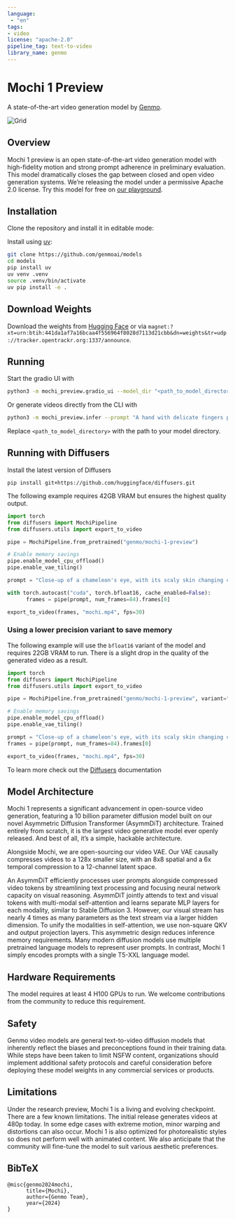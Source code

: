 ```yaml
---
language:
 - "en"
tags:
- video
license: "apache-2.0"
pipeline_tag: text-to-video
library_name: genmo
---
```


# Mochi 1 Preview
A state-of-the-art video generation model by [Genmo](https://genmo.ai).

![Grid](assets/grid.gif)

## Overview

Mochi 1 preview is an open state-of-the-art video generation model with high-fidelity motion and strong prompt adherence in preliminary evaluation. This model dramatically closes the gap between closed and open video generation systems. We’re releasing the model under a permissive Apache 2.0 license. Try this model for free on [our playground](https://genmo.ai/play).

## Installation

Clone the repository and install it in editable mode:

Install using [uv](https://github.com/astral-sh/uv):

```bash
git clone https://github.com/genmoai/models
cd models
pip install uv
uv venv .venv
source .venv/bin/activate
uv pip install -e .
```

## Download Weights

Download the weights from [Hugging Face](https://huggingface.co/genmo/mochi-1-preview/tree/main) or via `magnet:?xt=urn:btih:441da1af7a16bcaa4f556964f8028d7113d21cbb&dn=weights&tr=udp://tracker.opentrackr.org:1337/announce`.

## Running

Start the gradio UI with

```bash
python3 -m mochi_preview.gradio_ui --model_dir "<path_to_model_directory>"
```

Or generate videos directly from the CLI with

```bash
python3 -m mochi_preview.infer --prompt "A hand with delicate fingers picks up a bright yellow lemon from a wooden bowl filled with lemons and sprigs of mint against a peach-colored background. The hand gently tosses the lemon up and catches it, showcasing its smooth texture. A beige string bag sits beside the bowl, adding a rustic touch to the scene. Additional lemons, one halved, are scattered around the base of the bowl. The even lighting enhances the vibrant colors and creates a fresh, inviting atmosphere." --seed 1710977262 --cfg_scale 4.5 --model_dir "<path_to_model_directory>"
```

Replace `<path_to_model_directory>` with the path to your model directory.

## Running with Diffusers

Install the latest version of Diffusers

```shell
pip install git+https://github.com/huggingface/diffusers.git
```

The following example requires 42GB VRAM but ensures the highest quality output.

```python
import torch
from diffusers import MochiPipeline
from diffusers.utils import export_to_video

pipe = MochiPipeline.from_pretrained("genmo/mochi-1-preview")

# Enable memory savings
pipe.enable_model_cpu_offload()
pipe.enable_vae_tiling()

prompt = "Close-up of a chameleon's eye, with its scaly skin changing color. Ultra high resolution 4k."

with torch.autocast("cuda", torch.bfloat16, cache_enabled=False):
      frames = pipe(prompt, num_frames=84).frames[0]

export_to_video(frames, "mochi.mp4", fps=30)
```

### Using a lower precision variant to save memory

The following example will use the `bfloat16` variant of the model and requires 22GB VRAM to run. There is a slight drop in the quality of the generated video as a result.

```python
import torch
from diffusers import MochiPipeline
from diffusers.utils import export_to_video

pipe = MochiPipeline.from_pretrained("genmo/mochi-1-preview", variant="bf16", torch_dtype=torch.bfloat16)

# Enable memory savings
pipe.enable_model_cpu_offload()
pipe.enable_vae_tiling()

prompt = "Close-up of a chameleon's eye, with its scaly skin changing color. Ultra high resolution 4k."
frames = pipe(prompt, num_frames=84).frames[0]

export_to_video(frames, "mochi.mp4", fps=30)
```

To learn more check out the [Diffusers](https://huggingface.co/docs/diffusers/main/en/api/pipelines/mochi) documentation

## Model Architecture

Mochi 1 represents a significant advancement in open-source video generation, featuring a 10 billion parameter diffusion model built on our novel Asymmetric Diffusion Transformer (AsymmDiT) architecture. Trained entirely from scratch, it is the largest video generative model ever openly released. And best of all, it’s a simple, hackable architecture.

Alongside Mochi, we are open-sourcing our video VAE. Our VAE causally compresses videos to a 128x smaller size, with an 8x8 spatial and a 6x temporal compression to a 12-channel latent space.

An AsymmDiT efficiently processes user prompts alongside compressed video tokens by streamlining text processing and focusing neural network capacity on visual reasoning. AsymmDiT jointly attends to text and visual tokens with multi-modal self-attention and learns separate MLP layers for each modality, similar to Stable Diffusion 3. However, our visual stream has nearly 4 times as many parameters as the text stream via a larger hidden dimension. To unify the modalities in self-attention, we use non-square QKV and output projection layers. This asymmetric design reduces inference memory requirements.
Many modern diffusion models use multiple pretrained language models to represent user prompts. In contrast, Mochi 1 simply encodes prompts with a single T5-XXL language model.

## Hardware Requirements

The model requires at least 4 H100 GPUs to run. We welcome contributions from the community to reduce this requirement.

## Safety
Genmo video models are general text-to-video diffusion models that inherently reflect the biases and preconceptions found in their training data. While steps have been taken to limit NSFW content, organizations should implement additional safety protocols and careful consideration before deploying these model weights in any commercial services or products.

## Limitations
Under the research preview, Mochi 1 is a living and evolving checkpoint. There are a few known limitations. The initial release generates videos at 480p today. In some edge cases with extreme motion, minor warping and distortions can also occur. Mochi 1 is also optimized for photorealistic styles so does not perform well with animated content. We also anticipate that the community will fine-tune the model to suit various aesthetic preferences.


## BibTeX
```
@misc{genmo2024mochi,
      title={Mochi},
      author={Genmo Team},
      year={2024}
}
```